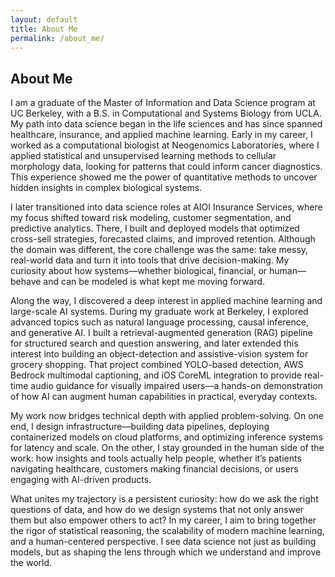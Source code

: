 ```yaml
---
layout: default
title: About Me
permalink: /about_me/
---
```


## About Me

I am a graduate of the Master of Information and Data Science program at UC Berkeley, with a B.S. in Computational and Systems Biology from UCLA. My path into data science began in the life sciences and has since spanned healthcare, insurance, and applied machine learning. Early in my career, I worked as a computational biologist at Neogenomics Laboratories, where I applied statistical and unsupervised learning methods to cellular morphology data, looking for patterns that could inform cancer diagnostics. This experience showed me the power of quantitative methods to uncover hidden insights in complex biological systems.

I later transitioned into data science roles at AIOI Insurance Services, where my focus shifted toward risk modeling, customer segmentation, and predictive analytics. There, I built and deployed models that optimized cross-sell strategies, forecasted claims, and improved retention. Although the domain was different, the core challenge was the same: take messy, real-world data and turn it into tools that drive decision-making. My curiosity about how systems—whether biological, financial, or human—behave and can be modeled is what kept me moving forward.

Along the way, I discovered a deep interest in applied machine learning and large-scale AI systems. During my graduate work at Berkeley, I explored advanced topics such as natural language processing, causal inference, and generative AI. I built a retrieval-augmented generation (RAG) pipeline for structured search and question answering, and later extended this interest into building an object-detection and assistive-vision system for grocery shopping. That project combined YOLO-based detection, AWS Bedrock multimodal captioning, and iOS CoreML integration to provide real-time audio guidance for visually impaired users—a hands-on demonstration of how AI can augment human capabilities in practical, everyday contexts.

My work now bridges technical depth with applied problem-solving. On one end, I design infrastructure—building data pipelines, deploying containerized models on cloud platforms, and optimizing inference systems for latency and scale. On the other, I stay grounded in the human side of the work: how insights and tools actually help people, whether it’s patients navigating healthcare, customers making financial decisions, or users engaging with AI-driven products.

What unites my trajectory is a persistent curiosity: how do we ask the right questions of data, and how do we design systems that not only answer them but also empower others to act? In my career, I aim to bring together the rigor of statistical reasoning, the scalability of modern machine learning, and a human-centered perspective. I see data science not just as building models, but as shaping the lens through which we understand and improve the world.

